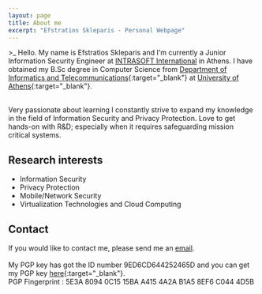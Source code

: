 ```yaml
---
layout: page
title: About me
excerpt: "Efstratios Skleparis - Personal Webpage"
---
```


 \>_ Hello. My name is Efstratios Skleparis and I'm currently a Junior Information Security Engineer at [INTRASOFT International](https://www.intrasoft-intl.com) in Athens. I have obtained my B.Sc degree in Computer Science from [Department of Informatics and Telecommunications](http://di.uoa.gr/eng){:target="_blank"} at [University of Athens](http://en.uoa.gr){:target="_blank"}. 


 <br/>Very passionate about learning I constantly strive to expand my knowledge in the field of Information Security and Privacy Protection. Love to get hands-on with R&D; especially when it requires safeguarding mission critical systems.

## Research interests

* Information Security
* Privacy Protection
* Mobile/Network Security
* Virtualization Technologies and Cloud Computing

## Contact

If you would like to contact me, please send me an [email](mailto:eskleparis@gmail.com).
<br/>
<br/>My PGP key has got the ID number 9ED6CD644252465D and you can get my PGP key [here](/misc/pkey.txt){:target="_blank"}.
<br/>PGP Fingerprint : 5E3A 8094 0C15 15BA A415 4A2A B1A5 8EF6 C044 4D5B
